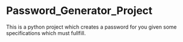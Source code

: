 # Password_Generator_Project
This is a python project which creates a password for you given some specifications which must fullfill.
